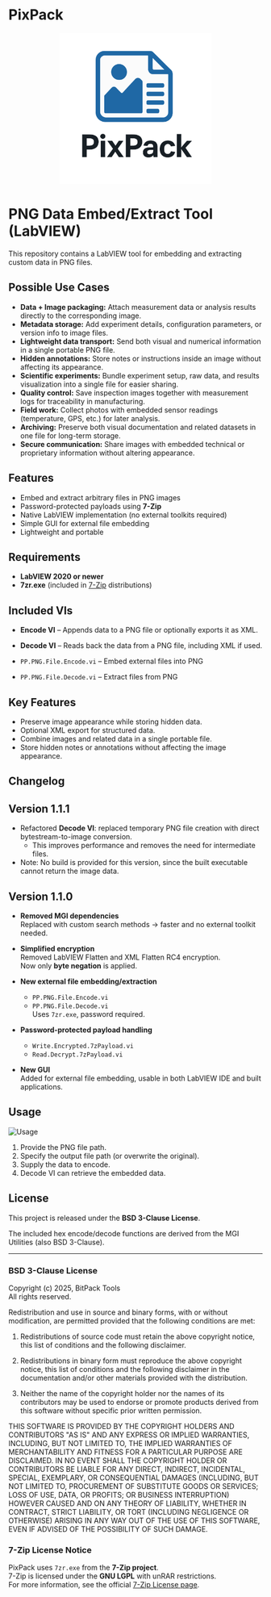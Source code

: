 # PixPack

<div align="center">
  <img src="https://github.com/BitPackTools/pixpack/blob/main/PicPack%20Logo.png?raw=true" alt="PixPack Logo" width=300/>
</div>

# PNG Data Embed/Extract Tool (LabVIEW)

This repository contains a LabVIEW tool for embedding and extracting custom data in PNG files.

## Possible Use Cases

- **Data + Image packaging:** Attach measurement data or analysis results directly to the corresponding image.  
- **Metadata storage:** Add experiment details, configuration parameters, or version info to image files.  
- **Lightweight data transport:** Send both visual and numerical information in a single portable PNG file.  
- **Hidden annotations:** Store notes or instructions inside an image without affecting its appearance.  
- **Scientific experiments:** Bundle experiment setup, raw data, and results visualization into a single file for easier sharing.  
- **Quality control:** Save inspection images together with measurement logs for traceability in manufacturing.  
- **Field work:** Collect photos with embedded sensor readings (temperature, GPS, etc.) for later analysis.  
- **Archiving:** Preserve both visual documentation and related datasets in one file for long-term storage.  
- **Secure communication:** Share images with embedded technical or proprietary information without altering appearance.

## Features

- Embed and extract arbitrary files in PNG images  
- Password-protected payloads using **7-Zip**  
- Native LabVIEW implementation (no external toolkits required)  
- Simple GUI for external file embedding  
- Lightweight and portable

## Requirements

- **LabVIEW 2020 or newer**  
- **7zr.exe** (included in [7-Zip](https://www.7-zip.org/) distributions)  

## Included VIs

- **Encode VI** – Appends data to a PNG file or optionally exports it as XML.  
- **Decode VI** – Reads back the data from a PNG file, including XML if used.

- `PP.PNG.File.Encode.vi` – Embed external files into PNG  
- `PP.PNG.File.Decode.vi` – Extract files from PNG  

## Key Features

- Preserve image appearance while storing hidden data.  
- Optional XML export for structured data.  
- Combine images and related data in a single portable file.  
- Store hidden notes or annotations without affecting the image appearance.

## Changelog
## Version 1.1.1
- Refactored **Decode VI**: replaced temporary PNG file creation with direct bytestream-to-image conversion.  
  - This improves performance and removes the need for intermediate files.  
-  Note: No build is provided for this version, since the built executable cannot return the image data.  
## Version 1.1.0
- **Removed MGI dependencies**  
  Replaced with custom search methods → faster and no external toolkit needed.
  
- **Simplified encryption**  
  Removed LabVIEW Flatten and XML Flatten RC4 encryption.  
  Now only **byte negation** is applied.

- **New external file embedding/extraction**  
  - `PP.PNG.File.Encode.vi`  
  - `PP.PNG.File.Decode.vi`  
  Uses `7zr.exe`, password required.

- **Password-protected payload handling**  
  - `Write.Encrypted.7zPayload.vi`  
  - `Read.Decrypt.7zPayload.vi`

- **New GUI**  
  Added for external file embedding, usable in both LabVIEW IDE and built applications.


## Usage

![Usage](https://github.com/iattila/pixpack/blob/main/src/pixpack/example/Example_1_Snippet.png)

1. Provide the PNG file path.  
2. Specify the output file path (or overwrite the original).  
3. Supply the data to encode.  
4. Decode VI can retrieve the embedded data.

## License

This project is released under the **BSD 3-Clause License**.  

The included hex encode/decode functions are derived from the MGI Utilities (also BSD 3-Clause).  

---

### BSD 3-Clause License

Copyright (c) 2025, BitPack Tools  
All rights reserved.

Redistribution and use in source and binary forms, with or without
modification, are permitted provided that the following conditions are met:

1. Redistributions of source code must retain the above copyright notice,
   this list of conditions and the following disclaimer.

2. Redistributions in binary form must reproduce the above copyright
   notice, this list of conditions and the following disclaimer in the
   documentation and/or other materials provided with the distribution.

3. Neither the name of the copyright holder nor the names of its
   contributors may be used to endorse or promote products derived from
   this software without specific prior written permission.

THIS SOFTWARE IS PROVIDED BY THE COPYRIGHT HOLDERS AND CONTRIBUTORS "AS IS"
AND ANY EXPRESS OR IMPLIED WARRANTIES, INCLUDING, BUT NOT LIMITED TO, THE
IMPLIED WARRANTIES OF MERCHANTABILITY AND FITNESS FOR A PARTICULAR PURPOSE ARE
DISCLAIMED. IN NO EVENT SHALL THE COPYRIGHT HOLDER OR CONTRIBUTORS BE LIABLE
FOR ANY DIRECT, INDIRECT, INCIDENTAL, SPECIAL, EXEMPLARY, OR CONSEQUENTIAL
DAMAGES (INCLUDING, BUT NOT LIMITED TO, PROCUREMENT OF SUBSTITUTE GOODS OR
SERVICES; LOSS OF USE, DATA, OR PROFITS; OR BUSINESS INTERRUPTION) HOWEVER
CAUSED AND ON ANY THEORY OF LIABILITY, WHETHER IN CONTRACT, STRICT LIABILITY,
OR TORT (INCLUDING NEGLIGENCE OR OTHERWISE) ARISING IN ANY WAY OUT OF THE USE
OF THIS SOFTWARE, EVEN IF ADVISED OF THE POSSIBILITY OF SUCH DAMAGE.

### 7-Zip License Notice
PixPack uses `7zr.exe` from the **7-Zip project**.  
7-Zip is licensed under the **GNU LGPL** with unRAR restrictions.  
For more information, see the official [7-Zip License page](https://www.7-zip.org/license.txt).



